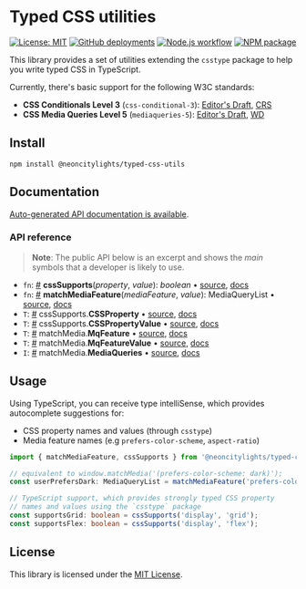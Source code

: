 # Typed CSS utilities
[![License: MIT](https://img.shields.io/badge/License-MIT-blue.svg)](https://opensource.org/licenses/MIT)
[![GitHub deployments](https://img.shields.io/github/deployments/neoncitylights/typed-css-utils/github-pages?label=deploy)](https://github.com/neoncitylights/typed-css-utils/deployments/activity_log?environment=github-pages)
[![Node.js workflow](https://github.com/neoncitylights/typed-css-utils/actions/workflows/main.yml/badge.svg)](https://github.com/neoncitylights/typed-css-utils/actions/workflows/main.yml)
[![NPM package](https://img.shields.io/npm/v/@neoncitylights/typed-css-utils)](https://www.npmjs.com/package/@neoncitylights/typed-css-utils)

This library provides a set of utilities extending the `csstype` package to help you write typed CSS in TypeScript.

Currently, there's basic support for the following W3C standards:
 - **CSS Conditionals Level 3** (`css-conditional-3`): [Editor's Draft](https://drafts.csswg.org/css-conditional-3/), [CRS](https://www.w3.org/TR/css-conditional-3/)
 - **CSS Media Queries Level 5** (`mediaqueries-5`): [Editor's Draft](https://drafts.csswg.org/mediaqueries-5/), [WD](https://www.w3.org/TR/mediaqueries-5/)

## Install
```
npm install @neoncitylights/typed-css-utils
```

## Documentation
[Auto-generated API documentation is available](https://neoncitylights.github.io/typed-css-utils/).

### API reference
> **Note**: The public API below is an excerpt and shows the *main* symbols that a developer is likely to use.

 - `fn`: <a href="#cssSupports">#</a> **cssSupports**(*property*, *value*): *boolean* • [source](./src/cssSupports.ts), [docs](https://neoncitylights.github.io/typed-css-utils/types/cssSupports.html)
 - `fn`: <a href="#matchMediaFeature">#</a> **matchMediaFeature**(*mediaFeature*, *value*): MediaQueryList • [source](./src/matchMedia.ts), [docs](https://neoncitylights.github.io/typed-css-utils/types/matchMediaFeature.html)
 - `T`: <a href="#CSSProperty">#</a> cssSupports.**CSSProperty** • [source](./src/cssSupports.ts), [docs](https://neoncitylights.github.io/typed-css-utils/types/CSSProperty.html)
 - `T`: <a href="#CSSPropertyValue">#</a> cssSupports.**CSSPropertyValue** • [source](./src/cssSupports.ts), [docs](https://neoncitylights.github.io/typed-css-utils/types/CSSPropertyValue.html)
 - `T`: <a href="#MqFeature">#</a> matchMedia.**MqFeature** • [source](./src/matchMedia.ts), [docs](https://neoncitylights.github.io/typed-css-utils/types/MqFeature.html)
 - `T`: <a href="#MqFeatureValue">#</a> matchMedia.**MqFeatureValue** • [source](./src/matchMedia.ts), [docs](https://neoncitylights.github.io/typed-css-utils/types/MqFeatureValue.html)
 - `I`: <a href="#MediaQueries">#</a> matchMedia.**MediaQueries** • [source](./src/matchMedia.ts), [docs](https://neoncitylights.github.io/typed-css-utils/types/MediaQueries.html)

## Usage
Using TypeScript, you can receive type intelliSense, which provides autocomplete suggestions for:
 - CSS property names and values (through `csstype`)
 - Media feature names (e.g `prefers-color-scheme`, `aspect-ratio`)

```ts
import { matchMediaFeature, cssSupports } from '@neoncitylights/typed-css-utils';

// equivalent to window.matchMedia('(prefers-color-scheme: dark)');
const userPrefersDark: MediaQueryList = matchMediaFeature('prefers-color-scheme', 'dark');

// TypeScript support, which provides strongly typed CSS property
// names and values using the `csstype` package
const supportsGrid: boolean = cssSupports('display', 'grid');
const supportsFlex: boolean = cssSupports('display', 'flex');
```

## License
This library is licensed under the [MIT License](./LICENSE).
